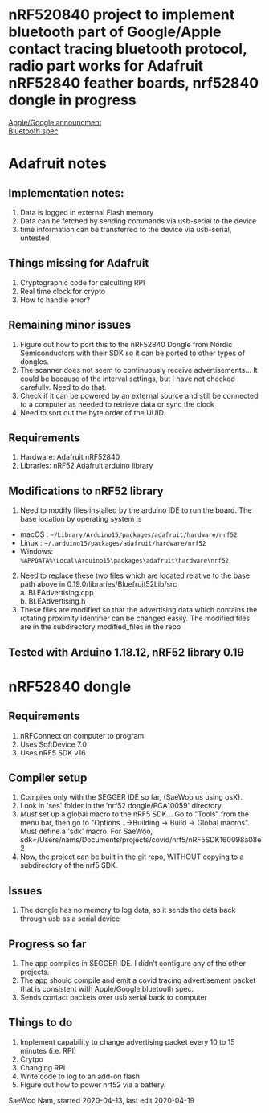 # nRF520840 project to implement bluetooth part of Google/Apple contact tracing bluetooth protocol, radio part works for Adafruit nRF52840 feather boards, nrf52840 dongle in progress
[Apple/Google announcment](https://www.apple.com/covid19/contacttracing/)  
[Bluetooth spec](https://covid19-static.cdn-apple.com/applications/covid19/current/static/contact-tracing/pdf/ContactTracing-BluetoothSpecificationv1.1.pdf)

#  Adafruit notes

##  Implementation notes:
1.  Data is logged in external Flash memory
2.  Data can be fetched by sending commands via usb-serial to the device
3.  time information can be transferred to the device via usb-serial, untested

##  Things missing for Adafruit
1.  Cryptographic code for calculting RPI
2.  Real time clock for crypto
3.  How to handle error?

##  Remaining minor issues
1. Figure out how to port this to the nRF52840 Dongle from Nordic Semiconductors with their SDK so it can be ported to other types of dongles.
2. The scanner does not seem to continuously receive advertisements... It could be because of the interval settings, but I have not checked carefully.   Need to do that.
3. Check if it can be powered by an external source and still be connected to a computer as needed to retrieve data or sync the clock
4.  Need to sort out the byte order of the UUID.

##  Requirements
1.  Hardware: Adafruit nRF52840
2.  Libraries: nRF52 Adafruit arduino library

##  Modifications to nRF52 library
1.  Need to modify files installed by the arduino IDE to run the board.  The base location by operating system is
* macOS  : `~/Library/Arduino15/packages/adafruit/hardware/nrf52`
* Linux  : `~/.arduino15/packages/adafruit/hardware/nrf52`
* Windows: `%APPDATA%\Local\Arduino15\packages\adafruit\hardware\nrf52`
2. Need to replace these two files  which are located relative to the base path above in 0.19.0/libraries/Bluefruit52Lib/src  
   a. BLEAdvertising.cpp  
   b. BLEAdvertising.h  
3. These files are modified so that the advertising data which contains the rotating proximity identifier can be changed easily.  The modified files are in the subdirectory modified_files in the repo
  
## Tested with Arduino 1.18.12, nRF52 library 0.19

#  nRF52840 dongle
## Requirements
1. nRFConnect on computer to program
2. Uses SoftDevice 7.0
3. Uses nRF5 SDK v16

## Compiler setup
1.  Compiles only with the SEGGER IDE so far, (SaeWoo us using osX).
2.  Look in 'ses' folder in the 'nrf52 dongle/PCA10059' directory
3.   *Must* set up a global macro to the nRF5 SDK... Go to "Tools" from the menu
bar, then go to "Options...->Building -> Build -> Global macros".   Must define
a 'sdk' macro.  For SaeWoo, sdk=/Users/nams/Documents/projects/covid/nrf5/nRF5SDK160098a08e2
4. Now, the project can be built in the git repo, WITHOUT copying to a
   subdirectory of the nrf5 SDK.

## Issues
1. The dongle has no memory to log data, so it sends the data back through usb
   as a serial device

## Progress so far
1. The app compiles in SEGGER IDE.  I didn't configure any of the other projects.  
2. The app should compile and emit a covid tracing advertisement packet that is consistent with Apple/Google bluetooth spec.
3. Sends contact packets over usb serial back to computer

## Things to do
1.  Implement capability to change advertising packet every 10 to 15 minutes
    (i.e. RPI)
2.  Crytpo
3.  Changing RPI
4.  Write code to log to an add-on flash
5.  Figure out how to power nrf52 via a battery.

SaeWoo Nam, started 2020-04-13, last edit 2020-04-19
